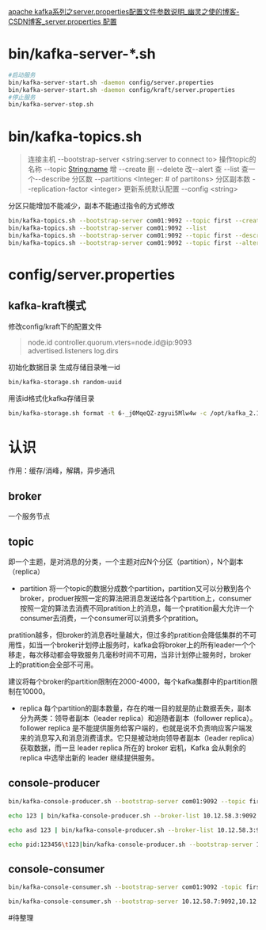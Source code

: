 [apache kafka系列之server.properties配置文件参数说明_幽灵之使的博客-CSDN博客_server.properties 配置](https://blog.csdn.net/lizhitao/article/details/25667831)


# bin/kafka-server-\*.sh
```bash
#启动服务
bin/kafka-server-start.sh -daemon config/server.properties
bin/kafka-server-start.sh -daemon config/kraft/server.properties
#停止服务
bin/kafka-server-stop.sh
```

# bin/kafka-topics.sh
>连接主机 --bootstrap-server <string:server to connect to>
>操作topic的名称 --topic <String:name>
>增 --create
>删 --delete
>改--alert
>查 --list
>查一个--describe
>分区数 --partitions <Integer: # of partitons>
>分区副本数 --replication-factor \<integer\>
>更新系统默认配置 --config \<string\>

分区只能增加不能减少，副本不能通过指令的方式修改

```bash
bin/kafka-topics.sh --bootstrap-server com01:9092 --topic first --create --partitions 1 --replication-factor 1
bin/kafka-topics.sh --bootstrap-server com01:9092 --list
bin/kafka-topics.sh --bootstrap-server com01:9092 --topic first --describe
bin/kafka-topics.sh --bootstrap-server com01:9092 --topic first --alter --partitions 2
```

# config/server.properties

## kafka-kraft模式
修改config/kraft下的配置文件
>node.id
>controller.quorum.vters=node.id@ip:9093
>advertised.listeners
>log.dirs

初始化数据目录
生成存储目录唯一id

```bash
bin/kafka-storage.sh random-uuid
```

用该id格式化kafka存储目录

```bash
bin/kafka-storage.sh format -t 6-_j0MqeQZ-zgyui5Mlw4w -c /opt/kafka_2.12-3.1.0/config/kraft/server.properties
```


# 认识
作用：缓存/消峰，解耦，异步通讯
## broker

一个服务节点

## topic
即一个主题，是对消息的分类，一个主题对应N个分区（partition），N个副本（replica）
- partition
将一个topic的数据分成数个partition，partition又可以分散到各个broker，produer按照一定的算法把消息发送给各个partition上，consumer按照一定的算法去消费不同pratition上的消息，每一个pratition最大允许一个consumer去消费，一个consumer可以消费多个pratition。

pratition越多，但broker的消息吞吐量越大，但过多的pratition会降低集群的不可用性，如当一个broker计划停止服务时，kafka会将broker上的所有leader一个个移走，每次移动都会导致服务几毫秒时间不可用，当非计划停止服务时，broker上的pratition会全部不可用。

建议将每个broker的partition限制在2000-4000，每个kafka集群中的partition限制在10000。
- replica
每个partition的副本数量，存在的唯一目的就是防止数据丢失，副本分为两类：领导者副本（leader replica）和追随者副本（follower replica）。follower replica 是不能提供服务给客户端的，也就是说不负责响应客户端发来的消息写入和消息消费请求。它只是被动地向领导者副本（leader replica）获取数据，而一旦 leader replica 所在的 broker 宕机，Kafka 会从剩余的 replica 中选举出新的 leader 继续提供服务。


## console-producer

```bash
bin/kafka-console-producer.sh --bootstrap-server com01:9092 --topic first

echo 123 | bin/kafka-console-producer.sh --broker-list 10.12.58.3:9092 --topic test 

echo asd 123 | bin/kafka-console-producer.sh --broker-list 10.12.58.3:9092 --topic test --property parse.key=true

echo pid:123456\t123|bin/kafka-console-producer.sh --bootstrap-server 10.12.58.7:9092,10.12.58.9:9092,10.12.58.10:9092 --topic em_sw_push_data --property parse.headers=true --property headers.delimiter=\t

```


## console-consumer

```bash
bin/kafka-console-consumer.sh --bootstrap-server com01:9092 -topic first --from-beginning

bin/kafka-console-consumer.sh --bootstrap-server 10.12.58.7:9092,10.12.58.9:9092,10.12.58.10:9092 --topic em_sw_push_data
```

#待整理
